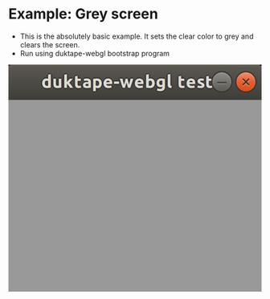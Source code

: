 # Example: Grey screen

* This is the absolutely basic example. It sets the clear color to grey and clears the screen.
* Run using duktape-webgl bootstrap program

![screenshot](https://github.com/mrautio/duktape-webgl/blob/master/examples/01_grey_screen/screenshot_grey_screen.png "Grey screen")
